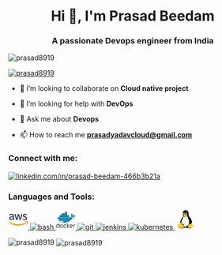 <h1 align="center">Hi 👋, I'm Prasad Beedam</h1>
<h3 align="center">A passionate Devops engineer from India</h3>

<p align="left"> <img src="https://komarev.com/ghpvc/?username=prasad8919&label=Profile%20views&color=0e75b6&style=flat" alt="prasad8919" /> </p>

<p align="left"> <a href="https://github.com/ryo-ma/github-profile-trophy"><img src="https://github-profile-trophy.vercel.app/?username=prasad8919" alt="prasad8919" /></a> </p>

- 👯 I’m looking to collaborate on **Cloud native project**

- 🤝 I’m looking for help with **DevOps**

- 💬 Ask me about **Devops**

- 📫 How to reach me **prasadyadavcloud@gmail.com**

<h3 align="left">Connect with me:</h3>
<p align="left">
<a href="https://linkedin.com/in/linkedin.com/in/prasad-beedam-466b3b21a" target="blank"><img align="center" src="https://raw.githubusercontent.com/rahuldkjain/github-profile-readme-generator/master/src/images/icons/Social/linked-in-alt.svg" alt="linkedin.com/in/prasad-beedam-466b3b21a" height="30" width="40" /></a>
</p>

<h3 align="left">Languages and Tools:</h3>
<p align="left"> <a href="https://aws.amazon.com" target="_blank" rel="noreferrer"> <img src="https://raw.githubusercontent.com/devicons/devicon/master/icons/amazonwebservices/amazonwebservices-original-wordmark.svg" alt="aws" width="40" height="40"/> </a> <a href="https://www.gnu.org/software/bash/" target="_blank" rel="noreferrer"> <img src="https://www.vectorlogo.zone/logos/gnu_bash/gnu_bash-icon.svg" alt="bash" width="40" height="40"/> </a> <a href="https://www.docker.com/" target="_blank" rel="noreferrer"> <img src="https://raw.githubusercontent.com/devicons/devicon/master/icons/docker/docker-original-wordmark.svg" alt="docker" width="40" height="40"/> </a> <a href="https://git-scm.com/" target="_blank" rel="noreferrer"> <img src="https://www.vectorlogo.zone/logos/git-scm/git-scm-icon.svg" alt="git" width="40" height="40"/> </a> <a href="https://www.jenkins.io" target="_blank" rel="noreferrer"> <img src="https://www.vectorlogo.zone/logos/jenkins/jenkins-icon.svg" alt="jenkins" width="40" height="40"/> </a> <a href="https://kubernetes.io" target="_blank" rel="noreferrer"> <img src="https://www.vectorlogo.zone/logos/kubernetes/kubernetes-icon.svg" alt="kubernetes" width="40" height="40"/> </a> <a href="https://www.linux.org/" target="_blank" rel="noreferrer"> <img src="https://raw.githubusercontent.com/devicons/devicon/master/icons/linux/linux-original.svg" alt="linux" width="40" height="40"/> </a> </p>

<p><img align="left" src="https://github-readme-stats.vercel.app/api/top-langs?username=prasad8919&show_icons=true&locale=en&layout=compact" alt="prasad8919" /></p>

<p>&nbsp;<img align="center" src="https://github-readme-stats.vercel.app/api?username=prasad8919&show_icons=true&locale=en" alt="prasad8919" /></p>
